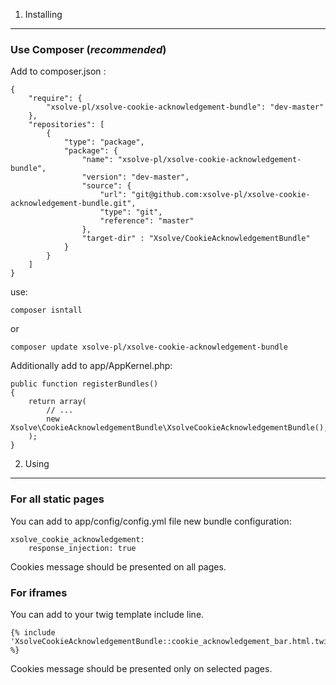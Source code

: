 1) Installing
----------------------------------

### Use Composer (*recommended*)

Add to composer.json :

    {
        "require": {
            "xsolve-pl/xsolve-cookie-acknowledgement-bundle": "dev-master"
        },
        "repositories": [
            {
                "type": "package",
                "package": {
                    "name": "xsolve-pl/xsolve-cookie-acknowledgement-bundle",
                    "version": "dev-master",
                    "source": {
                        "url": "git@github.com:xsolve-pl/xsolve-cookie-acknowledgement-bundle.git",
                        "type": "git",
                        "reference": "master"
                    },
                    "target-dir" : "Xsolve/CookieAcknowledgementBundle"
                }
            }
        ]
    }

use:

    composer isntall

or

    composer update xsolve-pl/xsolve-cookie-acknowledgement-bundle

Additionally add to app/AppKernel.php:

    public function registerBundles()
    {
        return array(
            // ...
            new Xsolve\CookieAcknowledgementBundle\XsolveCookieAcknowledgementBundle(),
        );
    }

2) Using
----------------------------------

### For all static pages

You can add to app/config/config.yml file new bundle configuration:

    xsolve_cookie_acknowledgement:
        response_injection: true

Cookies message should be presented on all pages.

### For iframes

You can add to your twig template include line.

    {% include 'XsolveCookieAcknowledgementBundle::cookie_acknowledgement_bar.html.twig' %}

Cookies message should be presented only on selected pages.

